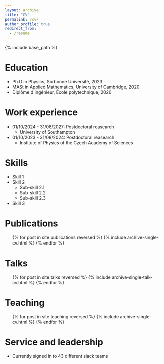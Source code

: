 ```yaml
---
layout: archive
title: "CV"
permalink: /cv/
author_profile: true
redirect_from:
  - /resume
---
```


{% include base_path %}

Education
======
* Ph.D in Physics, Sorbonne Université, 2023
* MASt in Applied Mathematics, University of Cambridge, 2020
* Diplôme d'ingénieur, École polytechnique, 2020

Work experience
======  
* 01/10/2024 - 31/08/2027: Postdoctoral reasearch
  * University of Southampton
* 01/10/2023 - 31/08/2024: Postdoctoral reasearch
  * Institute of Physics of the Czech Academy of Sciences

  
Skills
======
* Skill 1
* Skill 2
  * Sub-skill 2.1
  * Sub-skill 2.2
  * Sub-skill 2.3
* Skill 3

Publications
======
  <ul>{% for post in site.publications reversed %}
    {% include archive-single-cv.html %}
  {% endfor %}</ul>
  
Talks
======
  <ul>{% for post in site.talks reversed %}
    {% include archive-single-talk-cv.html  %}
  {% endfor %}</ul>
  
Teaching
======
  <ul>{% for post in site.teaching reversed %}
    {% include archive-single-cv.html %}
  {% endfor %}</ul>
  
Service and leadership
======
* Currently signed in to 43 different slack teams
